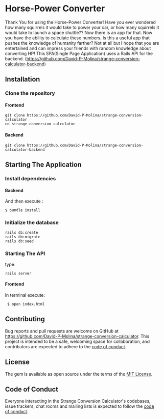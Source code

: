 # Horse-Power Converter
Thank You for using the Horse-Power Converter! 
Have you ever wondered how many squirrels it would take to power your car, or how many squirrels it would take to launch a space shuttle?? Now there is an app for that.
Now you have the ability to calculate these numbers. Is this a useful app that pushes the knowledge of humanity farther? Not at all but I hope that you are entertained and can impress your friends with random knowledge about converting HP!
This SPA(Single Page Application) uses a Rails API for the backend. (https://github.com/David-P-Molina/strange-conversion-calculator-backend)

## Installation

### Clone the repository
#### Frontend
```shell
git clone https://github.com/David-P-Molina/strange-conversion-calculator
cd strange-conversion-calculator
```
#### Backend
```shell
git clone https://github.com/David-P-Molina/strange-conversion-calculator-backend
```
## Starting The Application
### Install dependencies
#### Backend
And then execute :

    $ bundle install
### Initialize the database

```shell
rails db:create
rails db:migrate
rails db:seed
```
### Starting The API
type:
```shell
rails server 
```
#### Frontend
In terminal execute:
```shell
 $ open index.html
```
## Contributing

Bug reports and pull requests are welcome on GitHub at https://github.com/David-P-Molina/strange-conversion-calculator. This project is intended to be a safe, welcoming space for collaboration, and contributors are expected to adhere to the [code of conduct](https://github.com/David-P-Molina/strange-conversion-calculator/CODE_OF_CONDUCT.md).

## License

The gem is available as open source under the terms of the [MIT License](https://opensource.org/licenses/MIT).

## Code of Conduct

Everyone interacting in the Strange Conversion Calculator's codebases, issue trackers, chat rooms and mailing lists is expected to follow the [code of conduct](https://github.com/David-P-Molina/strange-conversion-calculator/blob/master/CODE_OF_CONDUCT.md).